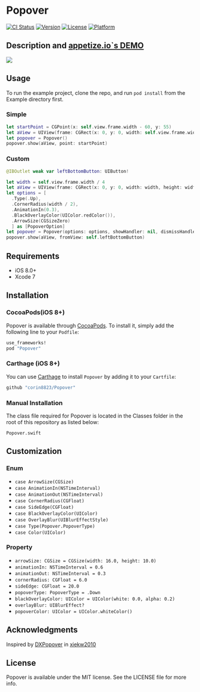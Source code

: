 # Popover

[![CI Status](http://img.shields.io/travis/corin8823/Popover.svg?style=flat)](https://travis-ci.org/corin8823/Popover)
[![Version](https://img.shields.io/cocoapods/v/Popover.svg?style=flat)](http://cocoapods.org/pods/Popover)
[![License](https://img.shields.io/cocoapods/l/Popover.svg?style=flat)](http://cocoapods.org/pods/Popover)
[![Platform](https://img.shields.io/cocoapods/p/Popover.svg?style=flat)](http://cocoapods.org/pods/Popover)

## Description and [appetize.io`s DEMO](https://appetize.io/app/q4n81yf0aakkx20x2cejh107b4)

![](https://github.com/corin8823/Popover/blob/master/ScreenShots/Screenshot.gif)

## Usage

To run the example project, clone the repo, and run `pod install` from the Example directory first.

### Simple

```swift
let startPoint = CGPoint(x: self.view.frame.width - 60, y: 55)
let aView = UIView(frame: CGRect(x: 0, y: 0, width: self.view.frame.width, height: 180))
let popover = Popover()
popover.show(aView, point: startPoint)
```

### Custom

```swift
@IBOutlet weak var leftBottomButton: UIButton!

let width = self.view.frame.width / 4
let aView = UIView(frame: CGRect(x: 0, y: 0, width: width, height: width))
let options = [
  .Type(.Up),
  .CornerRadius(width / 2),
  .AnimationIn(0.3),
  .BlackOverlayColor(UIColor.redColor()),
  .ArrowSize(CGSizeZero)
  ] as [PopoverOption]
let popover = Popover(options: options, showHandler: nil, dismissHandler: nil)
popover.show(aView, fromView: self.leftBottomButton)
```

## Requirements
- iOS 8.0+
- Xcode 7

## Installation

### CocoaPods(iOS 8+)
Popover is available through [CocoaPods](http://cocoapods.org). To install
it, simply add the following line to your `Podfile`:

```ruby
use_frameworks!
pod "Popover"
```

### Carthage (iOS 8+)
You can use [Carthage](https://github.com/Carthage/Carthage) to install `Popover` by adding it to your `Cartfile`:
```ruby
github "corin8823/Popover"
```

### Manual Installation
The class file required for Popover is located in the Classes folder in the root of this repository as listed below:
```
Popover.swift
```

## Customization

### Enum
- ``case ArrowSize(CGSize)``
- ``case AnimationIn(NSTimeInterval)``
- ``case AnimationOut(NSTimeInterval)``
- ``case CornerRadius(CGFloat)``
- ``case SideEdge(CGFloat)``
- ``case BlackOverlayColor(UIColor)``
- ``case OverlayBlur(UIBlurEffectStyle)``
- ``case Type(Popover.PopoverType)``
- ``case Color(UIColor)``

### Property
- ``arrowSize: CGSize = CGSize(width: 16.0, height: 10.0)``
- ``animationIn: NSTimeInterval = 0.6``
- ``animationOut: NSTimeInterval = 0.3``
- ``cornerRadius: CGFloat = 6.0``
- ``sideEdge: CGFloat = 20.0``
- ``popoverType: PopoverType = .Down``
- ``blackOverlayColor: UIColor = UIColor(white: 0.0, alpha: 0.2)``
- ``overlayBlur: UIBlurEffect?``
- ``popoverColor: UIColor = UIColor.whiteColor()``

## Acknowledgments
Inspired by [DXPopover](https://github.com/xiekw2010/DXPopover) in [xiekw2010](https://github.com/xiekw2010)

## License

Popover is available under the MIT license. See the LICENSE file for more info.
